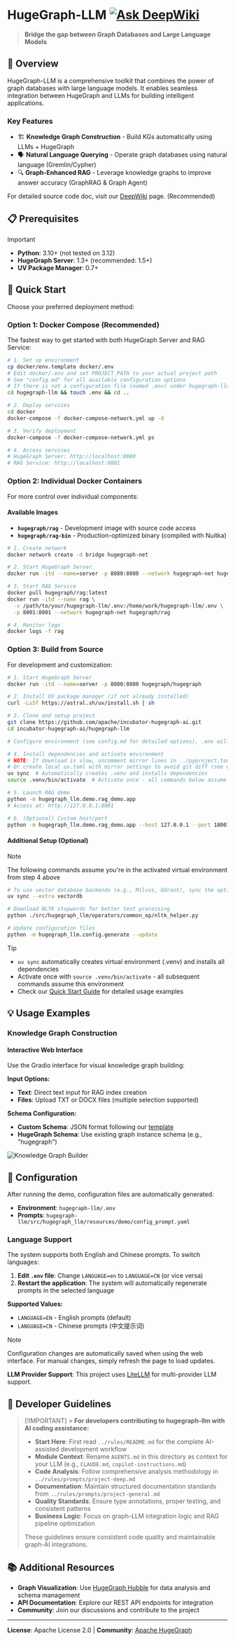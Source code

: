 # HugeGraph-LLM [![Ask DeepWiki](https://deepwiki.com/badge.svg)](https://deepwiki.com/apache/incubator-hugegraph-ai)

> **Bridge the gap between Graph Databases and Large Language Models**

## 🎯 Overview

HugeGraph-LLM is a comprehensive toolkit that combines the power of graph databases with large language models. It enables seamless integration between HugeGraph and LLMs for building intelligent applications.

### Key Features

- 🏗️ **Knowledge Graph Construction** - Build KGs automatically using LLMs + HugeGraph
- 🗣️ **Natural Language Querying** - Operate graph databases using natural language (Gremlin/Cypher)
- 🔍 **Graph-Enhanced RAG** - Leverage knowledge graphs to improve answer accuracy (GraphRAG & Graph Agent)

For detailed source code doc, visit our [DeepWiki](https://deepwiki.com/apache/incubator-hugegraph-ai) page. (Recommended)

## 📋 Prerequisites

> [!IMPORTANT]
>
> - **Python**: 3.10+ (not tested on 3.12)
> - **HugeGraph Server**: 1.3+ (recommended: 1.5+)
> - **UV Package Manager**: 0.7+

## 🚀 Quick Start

Choose your preferred deployment method:

### Option 1: Docker Compose (Recommended)

The fastest way to get started with both HugeGraph Server and RAG Service:

```bash
# 1. Set up environment
cp docker/env.template docker/.env
# Edit docker/.env and set PROJECT_PATH to your actual project path
# See "config.md" for all available configuration options
# If there is not a configuration file (named .env) under hugegraph-llm, run the following command
cd hugegraph-llm && touch .env && cd ..

# 2. Deploy services
cd docker
docker-compose -f docker-compose-network.yml up -d

# 3. Verify deployment
docker-compose -f docker-compose-network.yml ps

# 4. Access services
# HugeGraph Server: http://localhost:8080
# RAG Service: http://localhost:8001
```

### Option 2: Individual Docker Containers

For more control over individual components:

#### Available Images

- **`hugegraph/rag`** - Development image with source code access
- **`hugegraph/rag-bin`** - Production-optimized binary (compiled with Nuitka)

```bash
# 1. Create network
docker network create -d bridge hugegraph-net

# 2. Start HugeGraph Server
docker run -itd --name=server -p 8080:8080 --network hugegraph-net hugegraph/hugegraph

# 3. Start RAG Service
docker pull hugegraph/rag:latest
docker run -itd --name rag \
  -v /path/to/your/hugegraph-llm/.env:/home/work/hugegraph-llm/.env \
  -p 8001:8001 --network hugegraph-net hugegraph/rag

# 4. Monitor logs
docker logs -f rag
```

### Option 3: Build from Source

For development and customization:

```bash
# 1. Start HugeGraph Server
docker run -itd --name=server -p 8080:8080 hugegraph/hugegraph

# 2. Install UV package manager (if not already installed)
curl -LsSf https://astral.sh/uv/install.sh | sh

# 3. Clone and setup project
git clone https://github.com/apache/incubator-hugegraph-ai.git
cd incubator-hugegraph-ai/hugegraph-llm

# Configure environment (see config.md for detailed options), .env will auto create if not exists

# 4. Install dependencies and activate environment
# NOTE: If download is slow, uncomment mirror lines in ../pyproject.toml or use: uv config --global index.url https://pypi.tuna.tsinghua.edu.cn/simple
# Or create local uv.toml with mirror settings to avoid git diff (see uv.toml example in root)
uv sync  # Automatically creates .venv and installs dependencies
source .venv/bin/activate  # Activate once - all commands below assume this environment

# 5. Launch RAG demo
python -m hugegraph_llm.demo.rag_demo.app
# Access at: http://127.0.0.1:8001

# 6. (Optional) Custom host/port
python -m hugegraph_llm.demo.rag_demo.app --host 127.0.0.1 --port 18001
```

#### Additional Setup (Optional)

> [!NOTE]
> The following commands assume you're in the activated virtual environment from step 4 above

```bash
# To use vector database backends (e.g., Milvus, Qdrant), sync the optional dependencies:
uv sync --extra vectordb

# Download NLTK stopwords for better text processing
python ./src/hugegraph_llm/operators/common_op/nltk_helper.py

# Update configuration files
python -m hugegraph_llm.config.generate --update
```

> [!TIP]
>
> - `uv sync` automatically creates virtual environment (.venv) and installs all dependencies
> - Activate once with `source .venv/bin/activate` - all subsequent commands assume this environment
> - Check our [Quick Start Guide](https://github.com/apache/incubator-hugegraph-ai/blob/main/hugegraph-llm/quick_start.md) for detailed usage examples

## 💡 Usage Examples

### Knowledge Graph Construction

#### Interactive Web Interface

Use the Gradio interface for visual knowledge graph building:

**Input Options:**

- **Text**: Direct text input for RAG index creation
- **Files**: Upload TXT or DOCX files (multiple selection supported)

**Schema Configuration:**

- **Custom Schema**: JSON format following our [template](https://github.com/apache/incubator-hugegraph-ai/blob/aff3bbe25fa91c3414947a196131be812c20ef11/hugegraph-llm/src/hugegraph_llm/config/config_data.py#L125)
- **HugeGraph Schema**: Use existing graph instance schema (e.g., "hugegraph")

![Knowledge Graph Builder](https://hugegraph.apache.org/docs/images/gradio-kg.png)

## 🔧 Configuration

After running the demo, configuration files are automatically generated:

- **Environment**: `hugegraph-llm/.env`
- **Prompts**: `hugegraph-llm/src/hugegraph_llm/resources/demo/config_prompt.yaml`

### Language Support

The system supports both English and Chinese prompts. To switch languages:

1. **Edit `.env` file**: Change `LANGUAGE=en` to `LANGUAGE=CN` (or vice versa)
2. **Restart the application**: The system will automatically regenerate prompts in the selected language

**Supported Values:**

- `LANGUAGE=EN` - English prompts (default)
- `LANGUAGE=CN` - Chinese prompts (中文提示词)

> [!NOTE]
> Configuration changes are automatically saved when using the web interface. For manual changes, simply refresh the page to load updates.

**LLM Provider Support**: This project uses [LiteLLM](https://docs.litellm.ai/docs/providers) for multi-provider LLM support.

## 🤖 Developer Guidelines

> [!IMPORTANT] > **For developers contributing to hugegraph-llm with AI coding assistance:**
>
> - **Start Here**: First read `../rules/README.md` for the complete AI-assisted development workflow
> - **Module Context**: Rename `AGENTS.md` in this directory as context for your LLM (e.g., `CLAUDE.md`, `copilot-instructions.md`)
> - **Code Analysis**: Follow comprehensive analysis methodology in `../rules/prompts/project-deep.md`
> - **Documentation**: Maintain structured documentation standards from `../rules/prompts/project-general.md`
> - **Quality Standards**: Ensure type annotations, proper testing, and consistent patterns
> - **Business Logic**: Focus on graph-LLM integration logic and RAG pipeline optimization
>
> These guidelines ensure consistent code quality and maintainable graph-AI integrations.

## 📚 Additional Resources

- **Graph Visualization**: Use [HugeGraph Hubble](https://hub.docker.com/r/hugegraph/hubble) for data analysis and schema management
- **API Documentation**: Explore our REST API endpoints for integration
- **Community**: Join our discussions and contribute to the project

---

**License**: Apache License 2.0 | **Community**: [Apache HugeGraph](https://hugegraph.apache.org/)
